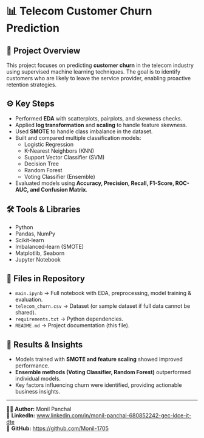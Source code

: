 # 📊 Telecom Customer Churn Prediction

## 📌 Project Overview
This project focuses on predicting **customer churn** in the telecom industry using supervised machine learning techniques. The goal is to identify customers who are likely to leave the service provider, enabling proactive retention strategies.

## ⚙️ Key Steps
- Performed **EDA** with scatterplots, pairplots, and skewness checks.  
- Applied **log transformation** and **scaling** to handle feature skewness.  
- Used **SMOTE** to handle class imbalance in the dataset.  
- Built and compared multiple classification models:  
  - Logistic Regression  
  - K-Nearest Neighbors (KNN)  
  - Support Vector Classifier (SVM)  
  - Decision Tree  
  - Random Forest  
  - Voting Classifier (Ensemble)  
- Evaluated models using **Accuracy, Precision, Recall, F1-Score, ROC-AUC, and Confusion Matrix**.  

## 🛠️ Tools & Libraries
- Python  
- Pandas, NumPy  
- Scikit-learn  
- Imbalanced-learn (SMOTE)  
- Matplotlib, Seaborn  
- Jupyter Notebook  

## 📂 Files in Repository
- `main.ipynb` → Full notebook with EDA, preprocessing, model training & evaluation.  
- `telecom_churn.csv` → Dataset (or sample dataset if full data cannot be shared).  
- `requirements.txt` → Python dependencies.  
- `README.md` → Project documentation (this file).  

## 🚀 Results & Insights
- Models trained with **SMOTE and feature scaling** showed improved performance.  
- **Ensemble methods (Voting Classifier, Random Forest)** outperformed individual models.  
- Key factors influencing churn were identified, providing actionable business insights.  

---

👨‍💻 **Author:** Monil Panchal  
📎 **LinkedIn:** www.linkedin.com/in/monil-panchal-680852242-gec-ldce-it-dte   
📎 **GitHub:** https://github.com/Monil-1705

